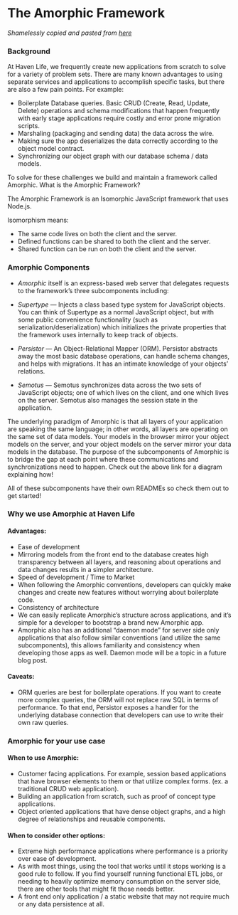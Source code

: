 # The Amorphic Framework

*Shamelessly copied and pasted from [here](https://medium.com/haven-life/an-introduction-to-the-isomorphic-paradigm-using-amorphic-b7a8071ca11f)*

### Background

At Haven Life, we frequently create new applications from scratch to solve for a variety of problem sets. There are many known advantages to using separate services and applications to accomplish specific tasks, but there are also a few pain points. For example:

- Boilerplate Database queries. Basic CRUD (Create, Read, Update, Delete) operations and schema modifications that happen frequently with early stage applications require costly and error prone migration scripts.
- Marshaling (packaging and sending data) the data across the wire.
- Making sure the app deserializes the data correctly according to the object model contract.
- Synchronizing our object graph with our database schema / data models.

To solve for these challenges we build and maintain a framework called Amorphic.
What is the Amorphic Framework?

The Amorphic Framework is an Isomorphic JavaScript framework that uses Node.js.

Isomorphism means:

- The same code lives on both the client and the server.
- Defined functions can be shared to both the client and the server.
- Shared function can be run on both the client and the server.

### Amorphic Components

- *Amorphic* itself is an express-based web server that delegates requests to the framework’s three subcomponents including:

- *Supertype* — Injects a class based type system for JavaScript objects. You can think of Supertype as a normal JavaScript object, but with some public convenience functionality (such as serialization/deserialization) which initializes the private properties that the framework uses internally to keep track of objects.

- *Persistor* — An Object-Relational Mapper (ORM). Persistor abstracts away the most basic database operations, can handle schema changes, and helps with migrations. It has an intimate knowledge of your objects’ relations.

- *Semotus* — Semotus synchronizes data across the two sets of JavaScript objects; one of which lives on the client, and one which lives on the server. Semotus also manages the session state in the application.

The underlying paradigm of Amorphic is that all layers of your application are speaking the same language; in other words, all layers are operating on the same set of data models. Your models in the browser mirror your object models on the server, and your object models on the server mirror your data models in the database. The purpose of the subcomponents of Amorphic is to bridge the gap at each point where these communications and synchronizations need to happen.
Check out the above link for a diagram explaining how!

All of these subcomponents have their own READMEs so check them out to get started!

### Why we use Amorphic at Haven Life

#### Advantages:

- Ease of development
- Mirroring models from the front end to the database creates high transparency between all layers, and reasoning about operations and data changes results in a simpler architecture.
- Speed of development / Time to Market
- When following the Amorphic conventions, developers can quickly make changes and create new features without worrying about boilerplate code.
- Consistency of architecture
- We can easily replicate Amorphic’s structure across applications, and it’s simple for a developer to bootstrap a brand new Amorphic app.
- Amorphic also has an additional “daemon mode” for server side only applications that also follow similar conventions (and utilize the same subcomponents), this allows familiarity and consistency when developing those apps as well. Daemon mode will be a topic in a future blog post.

#### Caveats:

- ORM queries are best for boilerplate operations. If you want to create more complex queries, the ORM will not replace raw SQL in terms of performance. To that end, Persistor exposes a handler for the underlying database connection that developers can use to write their own raw queries.

### Amorphic for your use case

#### When to use Amorphic:

- Customer facing applications. For example, session based applications that have browser elements to them or that utilize complex forms. (ex. a traditional CRUD web application).
- Building an application from scratch, such as proof of concept type applications.
- Object oriented applications that have dense object graphs, and a high degree of relationships and reusable components.

#### When to consider other options:

- Extreme high performance applications where performance is a priority over ease of development.
- As with most things, using the tool that works until it stops working is a good rule to follow. If you find yourself running functional ETL jobs, or needing to heavily optimize memory consumption on the server side, there are other tools that might fit those needs better.
- A front end only application / a static website that may not require much or any data persistence at all.